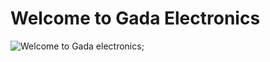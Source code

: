 # Welcome to Gada Electronics

![Welcome to Gada electronics]("../uploads/welcome-gada-electronics.png");
